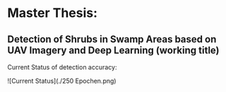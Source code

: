 # Master Thesis: 
## Detection of Shrubs in Swamp Areas based on UAV Imagery and Deep Learning (working title)


Current Status of detection accuracy:

![Current Status](./250 Epochen.png)
